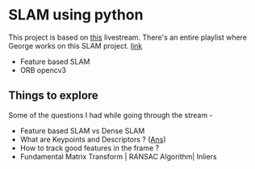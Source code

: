 # SLAM using python
This project is based on [this](https://www.youtube.com/watch?v=7Hlb8YX2-W8) livestream.
There's an entire playlist where George works on this SLAM project. [link](https://youtube.com/playlist?list=PLeKhGB0ENru4-sZI-nF482FNfFIbTwgik&si=dCALa52q5cDsHbEc)

- Feature based SLAM
- ORB opencv3

## Things to explore
Some of the questions I had while going through the stream - 
- Feature based SLAM vs Dense SLAM
- What are Keypoints and Descriptors ? ([Ans](https://answers.opencv.org/question/37985/meaning-of-keypoints-and-descriptors/))
- How to track good features in the frame ?
- Fundamental Matrix Transform | RANSAC Algorithm| Inliers